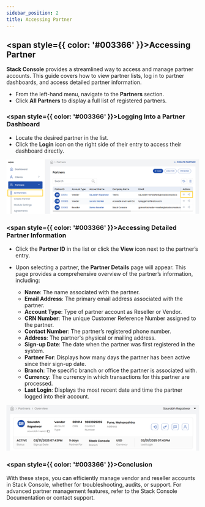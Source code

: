 ```yaml
---
sidebar_position: 2
title: Accessing Partner
---
```


## <span style={{ color: '#003366' }}>Accessing Partner</span>

**Stack Console** provides a streamlined way to access and manage partner accounts. This guide covers how to view partner lists, log in to partner dashboards, and access detailed partner information.

- From the left-hand menu, navigate to the **Partners** section.  
- Click **All Partners** to display a full list of registered partners.

### <span style={{ color: '#003366' }}>Logging Into a Partner Dashboard</span>

- Locate the desired partner in the list.  
- Click the **Login** icon on the right side of their entry to access their dashboard directly.  

![Partner List](images/view_part_1.png)

### <span style={{ color: '#003366' }}>Accessing Detailed Partner Information</span>

- Click the **Partner ID** in the list or click the **View** icon next to the partner’s entry.
- Upon selecting a partner, the **Partner Details** page will appear. This page provides a comprehensive overview of the partner’s information, including:

    - **Name**: The name associated with the partner.
    - **Email Address**: The primary email address associated with the partner.
    - **Account Type**: Type of partner account as Reseller or Vendor.
    - **CRN Number**: The unique Customer Reference Number assigned to the partner.
    - **Contact Number**: The partner’s registered phone number.
    - **Address**: The partner's physical or mailing address.
    - **Sign-up Date**: The date when the partner was first registered in the system.
    - **Partner For**: Displays how many days the partner has been active since their sign-up date.
    - **Branch**: The specific branch or office the partner is associated with.
    - **Currency**: The currency in which transactions for this partner are processed.
    - **Last Login**: Displays the most recent date and time the partner logged into their account.  

![Partner List](images/view_part_2.png)

### <span style={{ color: '#003366' }}>Conclusion</span>

With these steps, you can efficiently manage vendor and reseller accounts in Stack Console, whether for troubleshooting, audits, or support. For advanced partner management features, refer to the Stack Console Documentation or contact support.
